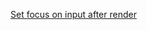 [Set focus on input after render](https://stackoverflow.com/questions/28889826/set-focus-on-input-after-render)
